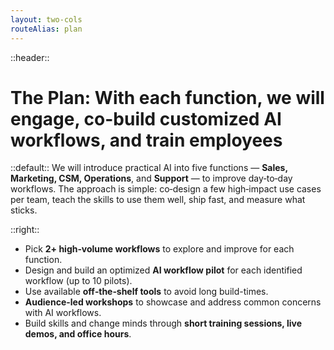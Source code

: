 ```yaml
---
layout: two-cols
routeAlias: plan
---
```


::header::
# The Plan: With each function, we will engage, co-build customized AI workflows, and train employees 

::default::
We will introduce practical AI into five functions — **Sales, Marketing, CSM, Operations**, and **Support** — to improve day‑to‑day workflows. The approach is simple: co‑design a few high‑impact use cases per team, teach the skills to use them well, ship fast, and measure what sticks.

::right::
- Pick **2+ high‑volume workflows** to explore and improve for each function.
- Design and build an optimized **AI workflow pilot** for each identified workflow (up to 10 pilots).
- Use available **off‑the‑shelf tools** to avoid long build-times.
- **Audience-led workshops** to showcase and address common concerns with AI workflows.
- Build skills and change minds through **short training sessions, live demos, and office hours**.